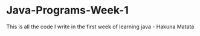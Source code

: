 # Java-Programs-Week-1
This is all the code I write in the first week of learning java - Hakuna Matata
